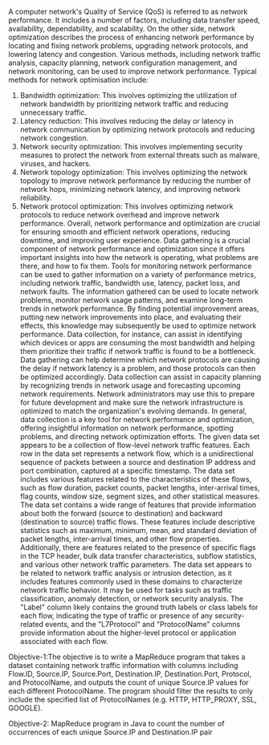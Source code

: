 A computer network's Quality of Service (QoS) is referred to as network performance. It includes a number of
factors, including data transfer speed, availability, dependability, and scalability. On the other side, network
optimization describes the process of enhancing network performance by locating and fixing network problems,
upgrading network protocols, and lowering latency and congestion.
Various methods, including network traffic analysis, capacity planning, network configuration management,
and network monitoring, can be used to improve network performance. Typical methods for network
optimisation include:
1. Bandwidth optimization: This involves optimizing the utilization of network bandwidth by prioritizing
network traffic and reducing unnecessary traffic.
2. Latency reduction: This involves reducing the delay or latency in network communication by optimizing
network protocols and reducing network congestion.
3. Network security optimization: This involves implementing security measures to protect the network from
external threats such as malware, viruses, and hackers.
4. Network topology optimization: This involves optimizing the network topology to improve network
performance by reducing the number of network hops, minimizing network latency, and improving network
reliability.
5. Network protocol optimization: This involves optimizing network protocols to reduce network overhead and
improve network performance.
Overall, network performance and optimization are crucial for ensuring smooth and efficient network
operations, reducing downtime, and improving user experience.
Data gathering is a crucial component of network performance and optimization since it offers important
insights into how the network is operating, what problems are there, and how to fix them. Tools for monitoring
network performance can be used to gather information on a variety of performance metrics, including network
traffic, bandwidth use, latency, packet loss, and network faults.
The information gathered can be used to locate network problems, monitor network usage patterns, and
examine long-term trends in network performance. By finding potential improvement areas, putting new
network improvements into place, and evaluating their effects, this knowledge may subsequently be used to
optimize network performance.
Data collection, for instance, can assist in identifying which devices or apps are consuming the most bandwidth
and helping them prioritize their traffic if network traffic is found to be a bottleneck. Data gathering can help
determine which network protocols are causing the delay if network latency is a problem, and those protocols
can then be optimized accordingly.
Data collection can assist in capacity planning by recognizing trends in network usage and forecasting
upcoming network requirements. Network administrators may use this to prepare for future development and
make sure the network infrastructure is optimized to match the organization's evolving demands.
In general, data collection is a key tool for network performance and optimization, offering insightful
information on network performance, spotting problems, and directing network optimization efforts.
The given data set appears to be a collection of flow-level network traffic features. Each row in the data set
represents a network flow, which is a unidirectional sequence of packets between a source and destination IP
address and port combination, captured at a specific timestamp. The data set includes various features related to
the characteristics of these flows, such as flow duration, packet counts, packet lengths, inter-arrival times, flag
counts, window size, segment sizes, and other statistical measures.
The data set contains a wide range of features that provide information about both the forward (source to
destination) and backward (destination to source) traffic flows. These features include descriptive statistics such
as maximum, minimum, mean, and standard deviation of packet lengths, inter-arrival times, and other flow
properties. Additionally, there are features related to the presence of specific flags in the TCP header, bulk data
transfer characteristics, subflow statistics, and various other network traffic parameters.
The data set appears to be related to network traffic analysis or intrusion detection, as it includes features
commonly used in these domains to characterize network traffic behavior. It may be used for tasks such as
traffic classification, anomaly detection, or network security analysis. The "Label" column likely contains the
ground truth labels or class labels for each flow, indicating the type of traffic or presence of any security-related
events, and the "L7Protocol" and "ProtocolName" columns provide information about the higher-level protocol
or application associated with each flow.

Objective-1:The objective is to write a MapReduce program that takes a dataset containing network traffic
information with columns including Flow.ID, Source.IP, Source.Port, Destination.IP, Destination.Port,
Protocol, and ProtocolName, and outputs the count of unique Source.IP values for each different ProtocolName.
The program should filter the results to only include the specified list of ProtocolNames (e.g. HTTP,
HTTP_PROXY, SSL, GOOGLE).

Objective-2: MapReduce program in Java to count the number of occurrences of each unique Source.IP and
Destination.IP pair
